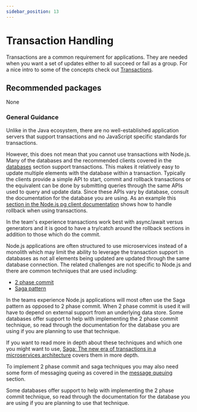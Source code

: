 ```yaml
---
sidebar_position: 13
---
```


# Transaction Handling

Transactions are a common requirement for applications. They
are needed when you want a set of updates either to all
succeed or fail as a group. For a nice intro to some of
the concepts check out
[Transactions](https://cs.uwaterloo.ca/~tozsu/courses/CS338/lectures/15.%20Transactions.pdf).


## Recommended packages

None

### General Guidance

Unlike in the Java ecosystem, there are no well-established application
servers that support transactions and no JavaScript specific standards
for transactions.

However, this does not mean that you cannot use transactions with
Node.js. Many of the databases and the recommended clients covered
in the [databases](./databases.md) section support transactions.
This makes it relatively easy to update multiple elements
with the database within a transaction. Typically
the clients provide a simple API to start, commit and rollback
transactions or the equivalent can be done by submitting queries
through the same APIs used to query and update data. Since
these APIs vary by database, consult the documentation for the
database you are using. As an example this 
[section in the Node.js pg client documentation](https://node-postgres.com/features/transactions)
shows how to handle rollback when using transactions. 

In the team's experience transactions work best with async/await versus
generators and it is good to have a try/catch around the
rollback sections in addition to those which do the commit.

Node.js applications are often structured to use microservices
instead of a monolith which may limit the ability to leverage
the transaction support in databases as not all elements
being updated are updated through the same database
connection. The related challenges are not specific to
Node.js and there are common techniques that are used
including:
  * [2 phase commit](https://www.educative.io/answers/what-is-the-two-phase-commit-protocol)
  * [Saga pattern](https://medium.com/trendyol-tech/saga-pattern-briefly-5b6cf22dfabc)
  
In the teams experience Node.js applications will most often use the
Saga pattern as opposed to 2 phase commit. When 2 phase commit is
used it will have to depend on external support from an underlying
data store. Some databases offer support to help with implementing
the 2 phase commit technique, so read through the documentation for the
database you are using if you are planning to use that technique.

If you want to read more in depth about these techniques
and which one you might want to use, 
[Saga: The new era of transactions in a microservices architecture](https://www.redhat.com/files/summit/session-assets/2019/T42224.pdf)
covers them in more depth.

To implement 2 phase commit and saga techniques you may also
need some form of messaging queing as covered
in the [message queuing](message-queuing.md) section.

Some databases offer support to help with implementing
the 2 phase commit technique, so read through the documentation for the
database you are using if you are planning to use that technique.
